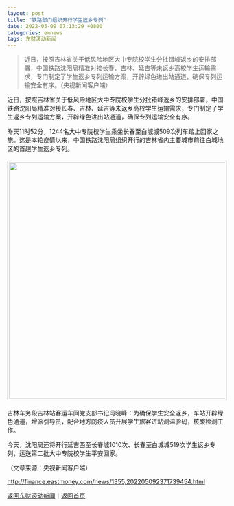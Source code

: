 ```yaml
---
layout: post
title: "铁路部门组织开行学生返乡专列"
date: 2022-05-09 07:13:29 +0800
categories: emnews
tags: 东财滚动新闻
---
```

> 近日，按照吉林省关于低风险地区大中专院校学生分批错峰返乡的安排部署，中国铁路沈阳局精准对接长春、吉林、延吉等未返乡高校学生运输需求，专门制定了学生返乡专列运输方案，开辟绿色进出站通道，确保专列运输安全有序。（央视新闻客户端）

<p>近日，按照吉林省关于低风险地区大中专院校学生分批错峰返乡的安排部署，中国铁路沈阳局精准对接长春、吉林、延吉等未返乡高校学生运输需求，专门制定了学生返乡专列运输方案，开辟绿色进出站通道，确保专列运输安全有序。</p>
 <p>昨天11时52分，1244名大中专院校学生乘坐长春至白城城509次列车踏上回家之旅。这是本轮疫情以来，中国铁路沈阳局组织开行的吉林省内主要城市前往白城地区的首趟学生返乡专列。</p>
 <center><img src="https://dfscdn.dfcfw.com/download/D25593150670979954321_w640h331.jpg" width="550" style="border:#d1d1d1 1px solid;padding:3px;margin:5px 0;" /></center><p>吉林车务段吉林站客运车间党支部书记冯晓峰：为确保学生安全返乡，车站开辟绿色通道，增派引导员，配合地方防疫人员开展学生旅客进站测温验码，核酸检测工作。</p>
 <p>今天，沈阳局还将开行延吉西至长春城1010次、长春至白城城519次学生返乡专列，运送第二批大中专院校学生平安回家。</p><p class="em_media">（文章来源：央视新闻客户端）</p>

<http://finance.eastmoney.com/news/1355,202205092371739454.html>

[返回东财滚动新闻](//finews.withounder.com/emnews/)｜[返回首页](//finews.withounder.com/)